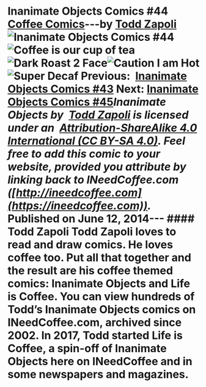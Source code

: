 # Inanimate Objects Comics #44 [Coffee Comics](https://ineedcoffee.com/section/coffee-comics/)---by [Todd Zapoli](https://ineedcoffee.com/by/todd-zapoli/)![Inanimate Objects Comics #44](https://ineedcoffee.com/images/posts/inanimate-objects-comics-44/Inanimate-Objects-Coffee-Comics640x400.jpg)![Coffee is our cup of tea](https://ineedcoffee.com/assets/201410coffee-is-our-cup-of-tea.CKzEcm2R_Zuuag.webp)![Dark Roast 2 Face](https://ineedcoffee.com/assets/201411DarkRoastTwoFacee.BsL8oj1L_jIlAu.webp)![Caution I am Hot](https://ineedcoffee.com/assets/201414-caution-im-hot.CYidsvpv_18UF1h.webp)![Super Decaf](https://ineedcoffee.com/assets/201409SuperDecaff.DOOCmYL2_LYAGB.webp) Previous:  [Inanimate Objects Comics #43](https://ineedcoffee.com/inanimate-objects-comics-43/) Next: [Inanimate Objects Comics #45](https://ineedcoffee.com/inanimate-objects-comics-45/)_Inanimate Objects by  [Todd Zapoli](https://ineedcoffee.com/) is licensed under an  [Attribution-ShareAlike 4.0 International (CC BY-SA 4.0)](https://creativecommons.org/licenses/by-sa/4.0/). Feel free to add this comic to your website, provided you attribute by linking back to INeedCoffee.com ([http://ineedcoffee.com](https://ineedcoffee.com))._ Published on June 12, 2014--- #### Todd Zapoli Todd Zapoli loves to read and draw comics. He loves coffee too. Put all that together and the result are his coffee themed comics: Inanimate Objects and Life is Coffee. You can view hundreds of Todd’s Inanimate Objects comics on INeedCoffee.com, archived since 2002. In 2017, Todd started Life is Coffee, a spin-off of Inanimate Objects here on INeedCoffee and in some newspapers and magazines.